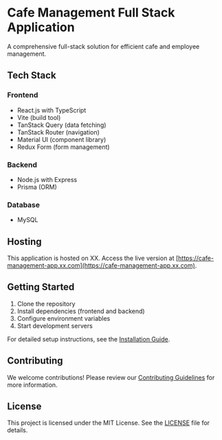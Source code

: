 # Cafe Management Full Stack Application

A comprehensive full-stack solution for efficient cafe and employee management.

## Tech Stack

### Frontend
- React.js with TypeScript
- Vite (build tool)
- TanStack Query (data fetching)
- TanStack Router (navigation)
- Material UI (component library)
- Redux Form (form management)

### Backend
- Node.js with Express
- Prisma (ORM)

### Database
- MySQL

## Hosting

This application is hosted on XX. Access the live version at [https://cafe-management-app.xx.com](https://cafe-management-app.xx.com).

## Getting Started

1. Clone the repository
2. Install dependencies (frontend and backend)
3. Configure environment variables
4. Start development servers

For detailed setup instructions, see the [Installation Guide](./docs/installation.md).

## Contributing

We welcome contributions! Please review our [Contributing Guidelines](./CONTRIBUTING.md) for more information.

## License

This project is licensed under the MIT License. See the [LICENSE](./LICENSE) file for details.